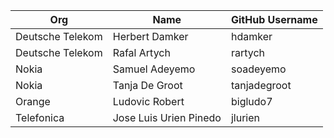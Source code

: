 | Org              | Name                          | GitHub Username               |
| -----------------| ------------------------------| ------------------------------|
| Deutsche Telekom | Herbert Damker | hdamker |
| Deutsche Telekom | Rafal Artych | rartych |
| Nokia            | Samuel Adeyemo | soadeyemo |
| Nokia            | Tanja De Groot | tanjadegroot |
| Orange           | Ludovic Robert | bigludo7 |
| Telefonica       | Jose Luis Urien Pinedo | jlurien |
